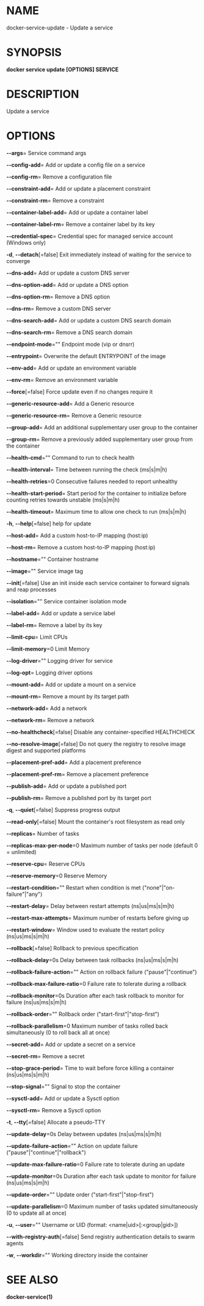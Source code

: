 # NAME

docker-service-update - Update a service

# SYNOPSIS

**docker service update \[OPTIONS\] SERVICE**

# DESCRIPTION

Update a service

# OPTIONS

**--args**= Service command args

**--config-add**= Add or update a config file on a service

**--config-rm**= Remove a configuration file

**--constraint-add**= Add or update a placement constraint

**--constraint-rm**= Remove a constraint

**--container-label-add**= Add or update a container label

**--container-label-rm**= Remove a container label by its key

**--credential-spec**= Credential spec for managed service account (Windows only)

**-d**, **--detach**\[=false\] Exit immediately instead of waiting for the service to converge

**--dns-add**= Add or update a custom DNS server

**--dns-option-add**= Add or update a DNS option

**--dns-option-rm**= Remove a DNS option

**--dns-rm**= Remove a custom DNS server

**--dns-search-add**= Add or update a custom DNS search domain

**--dns-search-rm**= Remove a DNS search domain

**--endpoint-mode**="" Endpoint mode (vip or dnsrr)

**--entrypoint**= Overwrite the default ENTRYPOINT of the image

**--env-add**= Add or update an environment variable

**--env-rm**= Remove an environment variable

**--force**\[=false\] Force update even if no changes require it

**--generic-resource-add**= Add a Generic resource

**--generic-resource-rm**= Remove a Generic resource

**--group-add**= Add an additional supplementary user group to the container

**--group-rm**= Remove a previously added supplementary user group from the container

**--health-cmd**="" Command to run to check health

**--health-interval**= Time between running the check (ms|s|m|h)

**--health-retries**=0 Consecutive failures needed to report unhealthy

**--health-start-period**= Start period for the container to initialize before counting retries towards unstable (ms|s|m|h)

**--health-timeout**= Maximum time to allow one check to run (ms|s|m|h)

**-h**, **--help**\[=false\] help for update

**--host-add**= Add a custom host-to-IP mapping (host:ip)

**--host-rm**= Remove a custom host-to-IP mapping (host:ip)

**--hostname**="" Container hostname

**--image**="" Service image tag

**--init**\[=false\] Use an init inside each service container to forward signals and reap processes

**--isolation**="" Service container isolation mode

**--label-add**= Add or update a service label

**--label-rm**= Remove a label by its key

**--limit-cpu**= Limit CPUs

**--limit-memory**=0 Limit Memory

**--log-driver**="" Logging driver for service

**--log-opt**= Logging driver options

**--mount-add**= Add or update a mount on a service

**--mount-rm**= Remove a mount by its target path

**--network-add**= Add a network

**--network-rm**= Remove a network

**--no-healthcheck**\[=false\] Disable any container-specified HEALTHCHECK

**--no-resolve-image**\[=false\] Do not query the registry to resolve image digest and supported platforms

**--placement-pref-add**= Add a placement preference

**--placement-pref-rm**= Remove a placement preference

**--publish-add**= Add or update a published port

**--publish-rm**= Remove a published port by its target port

**-q**, **--quiet**\[=false\] Suppress progress output

**--read-only**\[=false\] Mount the container's root filesystem as read only

**--replicas**= Number of tasks

**--replicas-max-per-node**=0 Maximum number of tasks per node (default 0 = unlimited)

**--reserve-cpu**= Reserve CPUs

**--reserve-memory**=0 Reserve Memory

**--restart-condition**="" Restart when condition is met ("none"|"on-failure"|"any")

**--restart-delay**= Delay between restart attempts (ns|us|ms|s|m|h)

**--restart-max-attempts**= Maximum number of restarts before giving up

**--restart-window**= Window used to evaluate the restart policy (ns|us|ms|s|m|h)

**--rollback**\[=false\] Rollback to previous specification

**--rollback-delay**=0s Delay between task rollbacks (ns|us|ms|s|m|h)

**--rollback-failure-action**="" Action on rollback failure ("pause"|"continue")

**--rollback-max-failure-ratio**=0 Failure rate to tolerate during a rollback

**--rollback-monitor**=0s Duration after each task rollback to monitor for failure (ns|us|ms|s|m|h)

**--rollback-order**="" Rollback order ("start-first"|"stop-first")

**--rollback-parallelism**=0 Maximum number of tasks rolled back simultaneously (0 to roll back all at once)

**--secret-add**= Add or update a secret on a service

**--secret-rm**= Remove a secret

**--stop-grace-period**= Time to wait before force killing a container (ns|us|ms|s|m|h)

**--stop-signal**="" Signal to stop the container

**--sysctl-add**= Add or update a Sysctl option

**--sysctl-rm**= Remove a Sysctl option

**-t**, **--tty**\[=false\] Allocate a pseudo-TTY

**--update-delay**=0s Delay between updates (ns|us|ms|s|m|h)

**--update-failure-action**="" Action on update failure ("pause"|"continue"|"rollback")

**--update-max-failure-ratio**=0 Failure rate to tolerate during an update

**--update-monitor**=0s Duration after each task update to monitor for failure (ns|us|ms|s|m|h)

**--update-order**="" Update order ("start-first"|"stop-first")

**--update-parallelism**=0 Maximum number of tasks updated simultaneously (0 to update all at once)

**-u**, **--user**="" Username or UID (format: &lt;name|uid&gt;\[:&lt;group|gid&gt;\])

**--with-registry-auth**\[=false\] Send registry authentication details to swarm agents

**-w**, **--workdir**="" Working directory inside the container

# SEE ALSO

**docker-service(1)**
